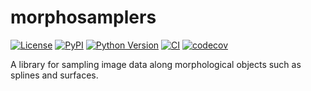 # morphosamplers

[![License](https://img.shields.io/pypi/l/morphosamplers.svg?color=green)](https://github.com/kevinyamauchi/morphosamplers/raw/main/LICENSE)
[![PyPI](https://img.shields.io/pypi/v/morphosamplers.svg?color=green)](https://pypi.org/project/morphosamplers)
[![Python Version](https://img.shields.io/pypi/pyversions/morphosamplers.svg?color=green)](https://python.org)
[![CI](https://github.com/morphometrics/morphosamplers/actions/workflows/ci.yml/badge.svg)](https://github.com/morphometrics/morphosamplers/actions/workflows/ci.yml)
[![codecov](https://codecov.io/gh/morphometrics/morphosamplers/branch/main/graph/badge.svg)](https://codecov.io/gh/morphometrics/morphosamplers)

A library for sampling image data along morphological objects such as splines and surfaces.
